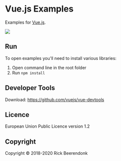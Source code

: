 # Vue.js Examples

Examples for [Vue.js](https://vuejs.org).

![](https://img.shields.io/github/license/rickbeerendonk/vue-examples.svg)

## Run

To open examples you'll need to install various libraries:

1. Open command line in the root folder
2. Run `npm install`

## Developer Tools

Download: https://github.com/vuejs/vue-devtools

## Licence

European Union Public Licence version 1.2

## Copyright

Copyright © 2018-2020 Rick Beerendonk

